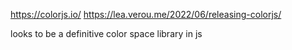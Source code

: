 https://colorjs.io/
https://lea.verou.me/2022/06/releasing-colorjs/

looks to be a definitive color space library in js